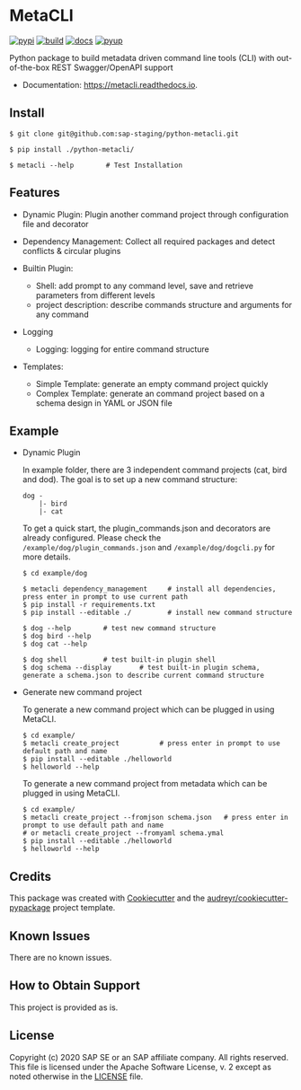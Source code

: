 # MetaCLI

[![pypi](https://img.shields.io/pypi/v/metacli.svg)](https://pypi.python.org/pypi/metacli)
[![build](https://img.shields.io/travis/tw4dl/metacli.svg)](https://travis-ci.org/tw4dl/metacli)
[![docs](https://readthedocs.org/projects/metacli/badge/?version=latest)](https://metacli.readthedocs.io/en/latest/?badge=latest)
[![pyup](https://pyup.io/repos/github/tw4dl/metacli/shield.svg)](https://pyup.io/repos/github/tw4dl/metacli/)



Python package to build metadata driven command line tools (CLI) with out-of-the-box REST Swagger/OpenAPI support


+ Documentation: https://metacli.readthedocs.io.


## Install
```
$ git clone git@github.com:sap-staging/python-metacli.git

$ pip install ./python-metacli/

$ metacli --help        # Test Installation
```

## Features
+ Dynamic Plugin:
    Plugin another command project through configuration file and decorator

+ Dependency Management:
    Collect all required packages and detect conflicts & circular plugins

+ Builtin Plugin:
    + Shell: add prompt to any command level, save and retrieve parameters from different levels
    + project description: describe commands structure and arguments for any command

+ Logging
    + Logging: logging for entire command structure

+ Templates:
    + Simple Template: generate an empty command project quickly
    + Complex Template: generate an command project based on a schema design in YAML or JSON file


## Example
+ Dynamic Plugin

    In example folder, there are 3 independent command projects (cat, bird and dod). The goal is to set up a new command structure:
    ```
    dog -
        |- bird
        |- cat
    ```
    To get a quick start, the plugin_commands.json and decorators are already configured. Please check the `/example/dog/plugin_commands.json` and `/example/dog/dogcli.py` for more details.

    ```shell script
    $ cd example/dog

    $ metacli dependency_management     # install all dependencies, press enter in prompt to use current path
    $ pip install -r requirements.txt
    $ pip install --editable ./         # install new command structure

    $ dog --help        # test new command structure
    $ dog bird --help
    $ dog cat --help

    $ dog shell         # test built-in plugin shell
    $ dog schema --display       # test built-in plugin schema, generate a schema.json to describe current command structure
    ```
+ Generate new command project

    To generate a new command project which can be plugged in using MetaCLI.
    ```shell script
    $ cd example/
    $ metacli create_project          # press enter in prompt to use default path and name
    $ pip install --editable ./helloworld
    $ helloworld --help
    ```

    To generate a new command project from metadata which can be plugged in using MetaCLI.
    ```shell script
    $ cd example/
    $ metacli create_project --fromjson schema.json   # press enter in prompt to use default path and name
    # or metacli create_project --fromyaml schema.ymal
    $ pip install --editable ./helloworld
    $ helloworld --help
    ```


## Credits

This package was created with [Cookiecutter](https://github.com/audreyr/cookiecutter) and the [audreyr/cookiecutter-pypackage](https://github.com/audreyr/cookiecutter-pypackage) project template.

## Known Issues

There are no known issues.

## How to Obtain Support

This project is provided as is.

## License

Copyright (c) 2020 SAP SE or an SAP affiliate company. All rights reserved.
This file is licensed under the Apache Software License, v. 2 except as noted otherwise in the [LICENSE](LICENSE) file.


